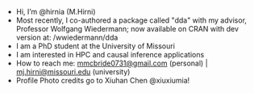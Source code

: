 - Hi, I’m @hirnia (M.Hirni)
- Most recently, I co-authored a package called "dda" with my advisor, Professor Wolfgang Wiedermann; now available on CRAN with dev version at: /wwiedermann/dda
- I am a PhD student at the University of Missouri 
- I am interested in HPC and causal inference applications
- How to reach me: mmcbride0731@gmail.com (personal) | mj.hirni@missouri.edu (university)
- Profile Photo credits go to Xiuhan Chen @xiuxiumia! 

<!---
hirnia/hirnia is a ✨ special ✨ repository because its `README.md` (this file) appears on your GitHub profile.
You can click the Preview link to take a look at your changes.
--->
